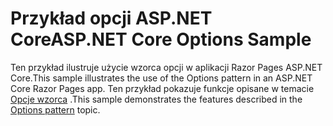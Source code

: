 # <a name="aspnet-core-options-sample"></a><span data-ttu-id="e5d6f-101">Przykład opcji ASP.NET Core</span><span class="sxs-lookup"><span data-stu-id="e5d6f-101">ASP.NET Core Options Sample</span></span>

<span data-ttu-id="e5d6f-102">Ten przykład ilustruje użycie wzorca opcji w aplikacji Razor Pages ASP.NET Core.</span><span class="sxs-lookup"><span data-stu-id="e5d6f-102">This sample illustrates the use of the Options pattern in an ASP.NET Core Razor Pages app.</span></span> <span data-ttu-id="e5d6f-103">Ten przykład pokazuje funkcje opisane w temacie [Opcje wzorca](https://docs.microsoft.com/aspnet/core/fundamentals/configuration/options) .</span><span class="sxs-lookup"><span data-stu-id="e5d6f-103">This sample demonstrates the features described in the [Options pattern](https://docs.microsoft.com/aspnet/core/fundamentals/configuration/options) topic.</span></span>
